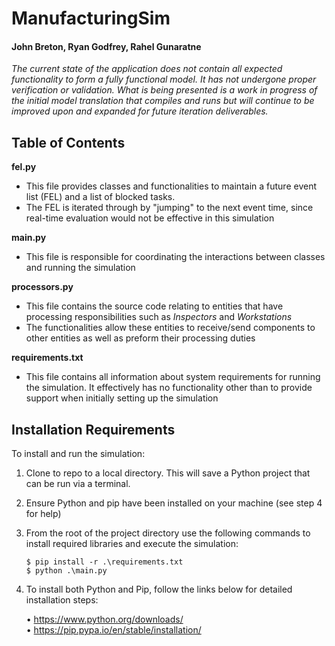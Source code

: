 # ManufacturingSim
#### John Breton, Ryan Godfrey, Rahel Gunaratne

*The current state of the application does not contain all expected functionality to form a fully functional model. It 
has not undergone proper verification or validation. What is being presented is a work in progress of the initial model 
translation that compiles and runs but will continue to be improved upon and expanded for future iteration deliverables.*

## Table of Contents
**fel.py**
- This file provides classes and functionalities to maintain a future event list (FEL) and a list of blocked tasks.
- The FEL is iterated through by "jumping" to the next event time, since real-time evaluation would not be effective in 
this simulation

**main.py**
- This file is responsible for coordinating the interactions between classes and running the simulation 

**processors.py**
- This file contains the source code relating to entities that have processing responsibilities such as *Inspectors* and 
*Workstations* 
- The functionalities allow these entities to receive/send components to other entities as well as preform their 
processing duties

**requirements.txt**
- This file contains all information about system requirements for running the simulation. It effectively 
has no functionality other than to provide support when initially setting up the simulation

## Installation Requirements
To install and run the simulation:
1. Clone to repo to a local directory. This will save a Python project that can be run via a terminal.
2. Ensure Python and pip have been installed on your machine (see step 4 for help)
3. From the root of the project directory use the following commands to install required libraries and execute the simulation:


    `$ pip install -r .\requirements.txt`\
    `$ python .\main.py`

4. To install both Python and Pip, follow the links below for detailed installation steps:

   •	https://www.python.org/downloads/   
   •	https://pip.pypa.io/en/stable/installation/

